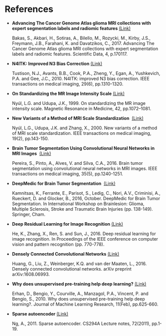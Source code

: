 # References

- **Advancing The Cancer Genome Atlas glioma MRI collections with expert segmentation labels and radiomic features** [(Link)](https://search.proquest.com/openview/aa9389c0b89d5a31e92c19ffe1934191/1?pq-origsite=gscholar&cbl=2041912)

  Bakas, S., Akbari, H., Sotiras, A., Bilello, M., Rozycki, M., Kirby, J.S., Freymann, J.B., Farahani, K. and Davatzikos, C., 2017. Advancing The Cancer Genome Atlas glioma MRI collections with expert segmentation labels and radiomic features. Scientific Data, 4, p.170117.

- **N4ITK: Improved N3 Bias Correction**  [(Link)](https://www.ncbi.nlm.nih.gov/pubmed/20378467)

  Tustison, N.J., Avants, B.B., Cook, P.A., Zheng, Y., Egan, A., Yushkevich, P.A. and Gee, J.C., 2010. N4ITK: improved N3 bias correction. IEEE transactions on medical imaging, 29(6), pp.1310-1320.
  
- **On Standardizing the MR Image Intensity Scale**  [(Link)](https://pdfs.semanticscholar.org/d7f7/a1b85edcae6d3ee326a33a29a9fd738f96a6.pdf)

  Nyúl, L.G. and Udupa, J.K., 1999. On standardizing the MR image intensity scale. Magnetic Resonance in Medicine, 42, pp.1072–1081.
  
- **New Variants of a Method of MRI Scale Standardization**  [(Link)](http://ieeexplore.ieee.org/abstract/document/836373/)

  Nyúl, L.G., Udupa, J.K. and Zhang, X., 2000. New variants of a method of MRI scale standardization. IEEE transactions on medical imaging, 19(2), pp.143-150.
  
- **Brain Tumor Segmentation Using Convolutional Neural Networks in MRI Images**  [(Link)](http://ieeexplore.ieee.org/abstract/document/7426413/)

  Pereira, S., Pinto, A., Alves, V. and Silva, C.A., 2016. Brain tumor segmentation using convolutional neural networks in MRI images. IEEE transactions on medical imaging, 35(5), pp.1240-1251.

- **DeepMedic for Brain Tumor Segmentation**  [(Link)](https://link.springer.com/chapter/10.1007/978-3-319-55524-9_14)

  Kamnitsas, K., Ferrante, E., Parisot, S., Ledig, C., Nori, A.V., Criminisi, A., Rueckert, D. and Glocker, B., 2016, October. DeepMedic for Brain Tumor Segmentation. In International Workshop on Brainlesion: Glioma, Multiple Sclerosis, Stroke and Traumatic Brain Injuries (pp. 138-149). Springer, Cham.
  
- **Deep Residual Learning for Image Recognition** [(Link)](https://arxiv.org/abs/1512.03385)
  
  He, K., Zhang, X., Ren, S. and Sun, J., 2016. Deep residual learning for image recognition. In Proceedings of the IEEE conference on computer vision and pattern recognition (pp. 770-778).
  
- **Densely Connected Convolutional Networks** [(Link)](https://arxiv.org/abs/1608.06993)

  Huang, G., Liu, Z., Weinberger, K.Q. and van der Maaten, L., 2016. Densely connected convolutional networks. arXiv preprint arXiv:1608.06993.
  
- **Why does unsupervised pre-training help deep learning?** [(Link)](http://www.jmlr.org/papers/volume11/erhan10a/erhan10a.pdf)

  Erhan, D., Bengio, Y., Courville, A., Manzagol, P.A., Vincent, P. and Bengio, S., 2010. Why does unsupervised pre-training help deep learning?. Journal of Machine Learning Research, 11(Feb), pp.625-660.
  
- **Sparse autoencoder** [(Link)](https://pdfs.semanticscholar.org/eb2f/e260af00818907fe82024203d8a5a1386777.pdf)

  Ng, A., 2011. Sparse autoencoder. CS294A Lecture notes, 72(2011), pp.1-19.
